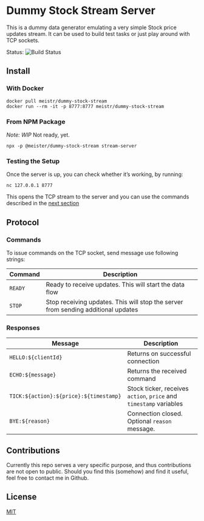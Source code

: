 # Dummy Stock Stream Server

This is a dummy data generator emulating a very simple Stock price updates stream. It can be used to build test tasks or just play around with TCP sockets.

Status:
![Build Status](https://github.com/meister/dummy-stock-stream/actions/workflows/node.js.yml/badge.svg)

## Install

### With Docker

```
docker pull meistr/dummy-stock-stream
docker run --rm -it -p 8777:8777 meistr/dummy-stock-stream
```

### From NPM Package

*Note: WIP* Not ready, yet.
```
npx -p @meister/dummy-stock-stream stream-server
```

### Testing the Setup

Once the server is up, you can check whether it’s working, by running:
```
nc 127.0.0.1 8777
```

This opens the TCP stream to the server and you can use the commands described in the [next section](#protocol)


## Protocol

### Commands

To issue commands on the TCP socket, send message use following strings:

Command | Description
---     | ---
`READY` | Ready to receive updates. This will start the data flow
`STOP`  | Stop receiving updates. This will stop the server from sending additional updates

### Responses

Message | Description
---     | ---
`HELLO:${clientId}` | Returns on successful connection
`ECHO:${message}`   | Returns the received command
`TICK:${action}:${price}:${timestamp}` | Stock ticker, receives `action`, `price` and `timestamp` variables
`BYE:${reason}`     | Connection closed. Optional `reason` message.

## Contributions

Currently this repo serves a very specific purpose, and thus contributions are not open to public. Should you find this (somehow) and find it useful, feel free to contact me in Github.

## License

[MIT](../blob/master/LICENSE)
